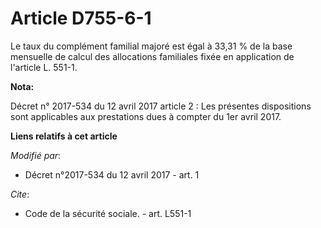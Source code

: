 # Article D755-6-1

Le taux du complément familial majoré est égal à 33,31 % de la base mensuelle de calcul des allocations familiales fixée en
application de l'article L. 551-1.

**Nota:**

Décret n° 2017-534 du 12 avril 2017 article 2 : Les présentes dispositions sont applicables aux prestations dues à compter du
1er avril 2017.

**Liens relatifs à cet article**

_Modifié par_:

  - Décret n°2017-534 du 12 avril 2017 - art. 1

_Cite_:

  - Code de la sécurité sociale. - art. L551-1
